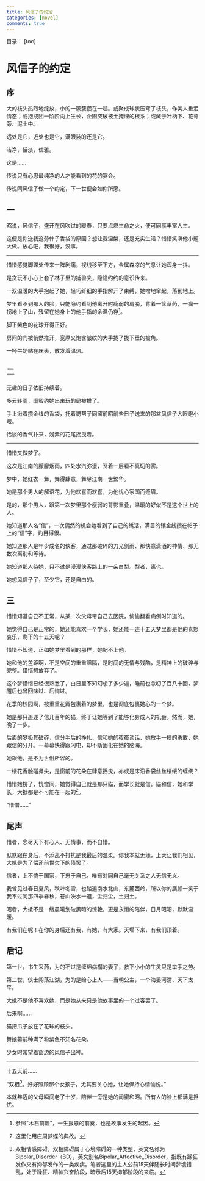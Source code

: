 ```yaml
---
title: 风信子的约定
categories: [novel]
comments: true
---
```

目录：
[toc]

# 风信子的约定

## 序

大的枝头热烈地绽放，小的一簇簇攒在一起。或聚成球状压弯了枝头，作美人垂泪情态；或抱成团一阶阶向上生长，企图突破被土掩埋的根系；或藏于叶柄下、花萼旁、泥土中。

远处是它，近处也是它，满眼装的还是它。

洁净，恬淡，优雅。

这是……

传说只有心思最纯净的人才能看到的花的宴会。

传说同风信子做一个约定，下一世便会如你所愿。

## 一

昭说，风信子，盛开在风吹过的暖春，只要点燃生命之火，便可同享丰富人生。

这便是你送我这劳什子香袋的原因？想让我涅槃，还是充实生活？惜惜笑嗔他小题大做。放心吧，我很好，没事。

-------------------------------------

惜惜感觉脚踝处传来一阵剧痛，视线移至下方，金属森凉的气息让她浑身一抖。

是贪玩不小心上套了林子里的捕兽夹，隐隐约约的意识传来。

一双温暖的大手抱起了她，轻巧纤细的手指解开了束缚，她噌地窜起，落到地上。

梦里看不到那人的脸，只能隐约看到他离开时瘦弱的肩膀，背着一筐草药，一瘸一拐地上了山，残留在她身上的他手指的余温仍存[^1]。

脚下紫色的花球开得正好。

房间的门被悄然推开，宽厚又饱含皱纹的大手拢了拢下垂的被角。

一杯牛奶贴在床头，散发着温热。

## 二

无趣的日子依旧持续着。

多云转雨，闺蜜约她出来玩的局被推了。

手上揪着攒金线的香袋，托着腮帮子同窗前昭前些日子送来的那盆风信子大眼瞪小眼。

恬淡的香气扑来，浅紫的花尾摇曳着。

-------------------------------------

惜惜又做梦了。

这次是江南的朦朦烟雨，四处水汽弥漫，笼着一层看不真切的雾。

梦中，她红衣一舞，舞得肆意，舞尽江南一世繁华。

她是那个男人的解语花，为他欢喜而欢喜，为他忧心家国而蹙眉。

是的，那个男人，跟第一次梦里那个瘦弱的背影重叠，温暖的好似不是这个世上的人。

她知道那人名“信”，一次偶然的机会她看到了自己的绣活，满目的镶金线攒在帕子上的“信”字，灼目得很。

她知道那人是年少成名的侠客，通过那破碎的刀光剑雨、那快意潇洒的神情、那无数次离别和等待。

她知道那人待她，只不过是漫漫侠客路上的一朵白梨。梨者，离也。

她想风信子了，至少它，还是自由的。

## 三

惜惜知道自己不正常，从某一次父母带自己去医院，偷偷翻看病例时知道的。

她觉得自己是正常的，她还能喜欢一个学长，她还能一连十五天梦里都是他的喜怒哀乐，剩下的十五天呢？

惜惜不知道，正如她梦里看到的那样，她配不上他。

她和他的差距啊，不是空间的重重阻隔，是时间的无情与残酷，是精神上的破碎与完整。惜惜想放弃了。

这个梦惜惜已经很熟悉了，白日里不知幻想了多少遍，睡前也念叨了百八十回，梦醒后也曾回味过、后悔过。

花季的校园啊，被重重花瓣包裹着的梦里，也是彻底包裹她心的一个梦。

她是那只追逐了信几百年的猫，终于让她等到了能够化身成人的机会。然而，她，晚了一步。

后面的梦极其破碎，信分手后的挣扎、信和她的夜夜谈话、她放手一搏的勇敢、她跟信的分开。一幕幕快得跟闪电，却不断固化在她的脑海。

她跟他，是不为世俗所容的。

一缕花香触碰鼻尖，是窗前的花朵在肆意摇曳，亦或是床沿香袋丝丝缕缕的缠绕？

惜惜她楞了，恍惚间，她觉得自己就是那只猫，而学长就是信。猫和信，她和学长，大抵都是不可能在一起的[^2]。

“惜惜……”

## 尾声

惜者，念尽天下有心人、无情事，而不自惜。

默默跟在身后，不添乱不打扰是我最后的温柔。你我本就无缘，上天让我们相见，大抵是为了偿还前世欠下的债罢了。

信者，上不愧于国家，下忠于自己，唯有对同自己毫无关系之人无信无义。

我曾见过春日夏风，秋叶冬雪，也踏遍南水北山，东麓西岭，所以你的展颜一笑于我不过同那四季春秋，苍山泱水一道，尘归尘，土归土。

昭者，大抵不是一缕晨曦划破黑暗的惊艳，更是永恒的陪伴，日月昭昭，默默温暖。

有我们在呢！在你的身后还有我，有她，有大家。天塌下来，有我们顶着。

## 后记

第一世，书生采药，为的不过是缠绵病榻的妻子，救下小小的生灵只是举手之劳。

第二世，侠士闯荡江湖，为的是给心上人——当朝公主，一个海晏河清、天下太平。

大抵不是他不喜欢她，而是她从来只是他故事里的一个过客罢了。

后来啊......

猫把爪子放在了花球的枝头。

舞娘墓前种满了粉紫色不知名花朵。

少女时常望着窗边的风信子出神。

-------------------------------------

十五天前……

“双相[^3]。好好照顾那个女孩子，尤其要关心她，让她保持心情愉悦。”

本就年迈的父母瞬间老了十岁，陪伴一旁是她的闺蜜和昭。所有人的脸上都满是担忧。


[^1]: 参照“木石前盟”，一生报恩的前奏，也是故事发生的起因。

[^2]: 这里化用庄周梦蝶的典故。

[^3]: 双相情感障碍，双相障碍属于心境障碍的一种类型，英文名称为Bipolar_Disorder（BD），英文别名Bipolar_Affective_Disorder，指既有躁狂发作又有抑郁发作的一类疾病。笔者这里的主人公前15天伴随长时间梦境错乱，处于躁狂、精神兴奋阶段，暗示后15天抑郁阶段的来临。



